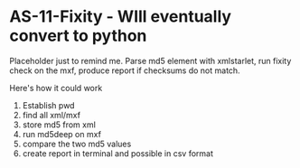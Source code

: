 # AS-11-Fixity - WIll eventually convert to python

Placeholder just to remind me. Parse md5 element with xmlstarlet, run fixity check on the mxf, produce report if checksums do not match. <br>

Here's how it could work <br>
1. Establish pwd <br>
2. find all xml/mxf <br>
3. store md5 from xml<br>
4. run md5deep on mxf <br>
5. compare the two md5 values<br>
6. create report in terminal and possible in csv format<br>


